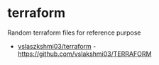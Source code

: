 # terraform

Random terraform files for reference purpose

- [vslaszkshmi03/terraform][1] - https://github.com/vslakshmi03/TERRAFORM

[1]: /non-prod-aqa
